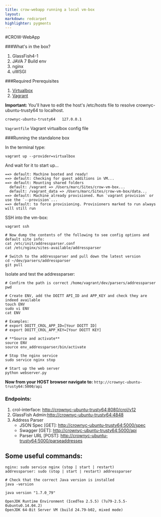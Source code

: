 ```yaml
---
title: crow-webapp running a local vm-box
layout:
markdown: redcarpet
highlighter: pygments
---
```

#CROW-WebApp

###What's in the box?

  1. GlassFish4-1
  2. JAVA 7 Build env
  3. nginx
  4. uWSGI

###Required Prerequisites

  1. [Virtualbox](https://www.virtualbox.org/)
  2. [Vagrant](https://www.vagrantup.com/)

   **Important:** You'll have to edit the host's /etc/hosts file to resolve crownyc-ubuntu-trusty64 to localhost.

   ```crownyc-ubuntu-trusty64	127.0.0.1```

   ```Vagrantfile``` Vagrant virtualbox config file

###Running the standalone box

  In the terminal type:

  ```
vagrant up --provider=virtualbox
  ```
And wait for it to start up...
  ```
==> default: Machine booted and ready!
==> default: Checking for guest additions in VM...
==> default: Mounting shared folders
    default: /vagrant => /Users/marc/Sites/crow-vm-box...
    default: /vagrant_data => /Users/marc/Sites/crow-vm-box/data...
==> default: Machine already provisioned. Run `vagrant provision` or use the `--provision`...
==> default: to force provisioning. Provisioners marked to run always will still run
  ```
  SSH into the vm-box:
  ```
vagrant ssh

# Now dump the contents of the following to see config options and default site info:
cat /etc/init/addressparser.conf
cat /etc/nginx/sites-available/addressparser

# Switch to the addressparser and pull down the latest version
cd ~/dev/parsers/addressparser
git pull
  ```

Isolate and test the addressparser:
  
  ```
# Confirm the path is correct /home/vagrant/dev/parsers/addressparser
 pwd 

# Create ENV, add the DOITT API_ID and APP_KEY and check they are indeed available
touch ENV
sudo vi ENV
cat ENV

# Examples:
# export DOITT_CROL_APP_ID=[Your DOITT ID]
# export DOITT_CROL_APP_KEY=[Your DOITT KEY]
    
# **Source and activate**
source ENV
source env_addressparser/bin/activate

# Stop the nginx service
sudo service nginx stop

# Start up the web server
python webserver.py
   ```

**Now from your HOST browser navigate to:** ```http://crownyc-ubuntu-trusty64:5000/api```

### Endpoints:
  1. crol-interface: [http://crownyc-ubuntu-trusty64:8080/crol/v12](http://crownyc-ubuntu-trusty64:8080/crol/v12)
  2. GlassFish Admin:[http://crownyc-ubuntu-trusty64:4848](http://crownyc-ubuntu-trusty64:4848)
  3. Address Parser 
     - JSON Spec [GET]: [http://crownyc-ubuntu-trusty64:5000/spec](http://crownyc-ubuntu-trusty64:5000/spec)
     - Swagger [GET]: [http://crownyc-ubuntu-trusty64:5000/api](http://crownyc-ubuntu-trusty64:5000/api)
     - Parser URL [POST]: [http://crownyc-ubuntu-trusty64:5000/parseaddresses](http://crownyc-ubuntu-trusty64:5000/parseaddresses)

## Some useful commands: 

```
nginx: sudo service nginx (stop | start | restart)
addressparser: sudo (stop | start | restart) addressparser
```

  ```
# Check that the correct Java version is installed
java -version
  ```
  
```
java version "1.7.0_79"

OpenJDK Runtime Environment (IcedTea 2.5.5) (7u79-2.5.5-0ubuntu0.14.04.2)
OpenJDK 64-Bit Server VM (build 24.79-b02, mixed mode)
```
